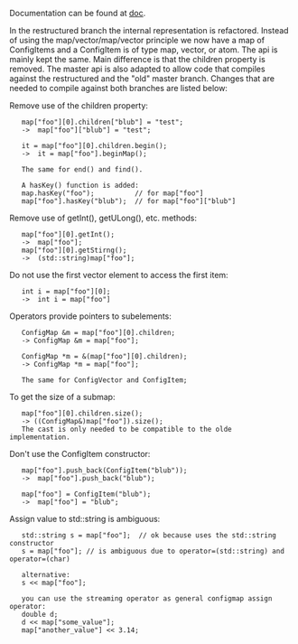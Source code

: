 Documentation can be found at [doc](doc/configmaps.md).

In the restructured branch the internal representation is refactored. Instead
of using the map/vector/map/vector principle we now have a map of ConfigItems
and a ConfigItem is of type map, vector, or atom. The api is mainly kept the
same. Main difference is that the children property is removed. The master api
is also adapted to allow code that compiles against the restructured and the
"old" master branch. Changes that are needed to compile against both branches
are listed below:


Remove use of the children property:

```
   map["foo"][0].children["blub"] = "test";
   ->  map["foo"]["blub"] = "test";

   it = map["foo"][0].children.begin();
   ->  it = map["foo"].beginMap();

   The same for end() and find().

   A hasKey() function is added:
   map.hasKey("foo");          // for map["foo"]
   map["foo"].hasKey("blub");  // for map["foo"]["blub"]
```

Remove use of getInt(), getULong(), etc. methods:

```
   map["foo"][0].getInt();
   ->  map["foo"];
   map["foo"][0].getStirng();
   ->  (std::string)map["foo"];
```

Do not use the first vector element to access the first item:

```
   int i = map["foo"][0];
   ->  int i = map["foo"]
```

Operators provide pointers to subelements:

```
   ConfigMap &m = map["foo"][0].children;
   -> ConfigMap &m = map["foo"];

   ConfigMap *m = &(map["foo"][0].children);
   -> ConfigMap *m = map["foo"];

   The same for ConfigVector and ConfigItem;
```

To get the size of a submap:

```
   map["foo"][0].children.size();
   -> ((ConfigMap&)map["foo"]).size();
   The cast is only needed to be compatible to the olde implementation.
```

Don't use the ConfigItem constructor:

```
   map["foo"].push_back(ConfigItem("blub"));
   ->  map["foo"].push_back("blub");

   map["foo"] = ConfigItem("blub");
   ->  map["foo"] = "blub";
```


Assign value to std::string is ambiguous:

```
   std::string s = map["foo"];  // ok because uses the std::string constructor
   s = map["foo"]; // is ambiguous due to operator=(std::string) and operator=(char)

   alternative:
   s << map["foo"];
   
   you can use the streaming operator as general configmap assign operator:
   double d;
   d << map["some_value"];
   map["another_value"] << 3.14;
```
